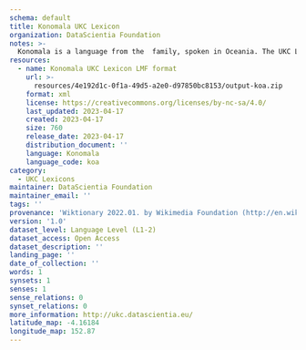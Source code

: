 ```yaml
---
schema: default
title: Konomala UKC Lexicon
organization: DataScientia Foundation
notes: >-
  Konomala is a language from the  family, spoken in Oceania. The UKC Lexicon of Konomala is represented as a lexico-semantic network. It consists of words, word senses, synsets, as well as sense-level and synset-level relationships.
resources:
  - name: Konomala UKC Lexicon LMF format
    url: >-
      resources/4e192d1c-0f1a-49d5-a2e0-d97850bc8153/output-koa.zip
    format: xml
    license: https://creativecommons.org/licenses/by-nc-sa/4.0/
    last_updated: 2023-04-17
    created: 2023-04-17
    size: 760
    release_date: 2023-04-17
    distribution_document: ''
    language: Konomala
    language_code: koa
category:
  - UKC Lexicons
maintainer: DataScientia Foundation
maintainer_email: ''
tags: ''
provenance: 'Wiktionary 2022.01. by Wikimedia Foundation (http://en.wiktionary.org); Princeton WordNet 2.1 by Princeton University (https://wordnet.princeton.edu)'
version: '1.0'
dataset_level: Language Level (L1-2)
dataset_access: Open Access
dataset_description: ''
landing_page: ''
date_of_collection: ''
words: 1
synsets: 1
senses: 1
sense_relations: 0
synset_relations: 0
more_information: http://ukc.datascientia.eu/
latitude_map: -4.16184
longitude_map: 152.87
---
```


